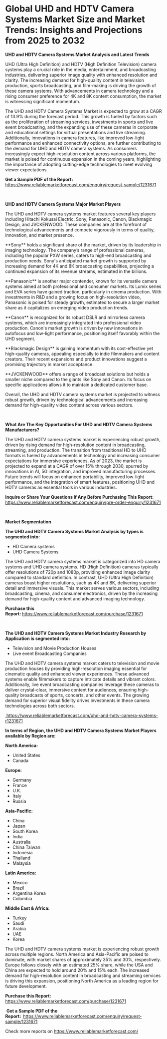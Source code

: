 <p><h1>Global UHD and HDTV Camera Systems Market Size and Market Trends: Insights and Projections from 2025 to 2032</h1></p><p><strong>UHD and HDTV Camera Systems Market Analysis and Latest Trends</strong></p>
<p><p>UHD (Ultra High Definition) and HDTV (High Definition Television) camera systems play a crucial role in the media, entertainment, and broadcasting industries, delivering superior image quality with enhanced resolution and clarity. The increasing demand for high-quality content in television production, sports broadcasting, and film-making is driving the growth of these camera systems. With advancements in camera technology and a rising consumer preference for 4K and 8K content consumption, the market is witnessing significant momentum.</p><p>The UHD and HDTV Camera Systems Market is expected to grow at a CAGR of 13.9% during the forecast period. This growth is fueled by factors such as the proliferation of streaming services, investments in sports and live event broadcasting, and the expanding use of these cameras in corporate and educational settings for virtual presentations and live streaming. Additionally, innovations in camera features, like improved low-light performance and enhanced connectivity options, are further contributing to the demand for UHD and HDTV camera systems. As consumers increasingly expect high-resolution content across various platforms, the market is poised for continuous expansion in the coming years, highlighting the importance of adopting cutting-edge technologies to meet evolving viewer expectations.</p></p>
<p><strong>Get a Sample PDF of the Report:&nbsp;</strong> <a href="https://www.reliablemarketforecast.com/enquiry/request-sample/1231671?utm_campaign=2297&utm_medium=2&utm_source=Github&utm_content=ia&utm_term=27022025&utm_id=uhd-and-hdtv-camera-systems">https://www.reliablemarketforecast.com/enquiry/request-sample/1231671</a></p>
<p>&nbsp;</p>
<p><strong>UHD and HDTV Camera Systems Major Market Players</strong></p>
<p><p>The UHD and HDTV camera systems market features several key players including Hitachi Kokusai Electric, Sony, Panasonic, Canon, Blackmagic Design, and JVCKENWOOD. These companies are at the forefront of technological advancements and compete vigorously in terms of quality, innovation, and market presence.</p><p>**Sony** holds a significant share of the market, driven by its leadership in imaging technology. The company’s range of professional cameras, including the popular PXW series, caters to high-end broadcasting and production needs. Sony's anticipated market growth is supported by increasing demand for 4K and 8K broadcasting capabilities, projecting a continued expansion of its revenue streams, estimated in the billions.</p><p>**Panasonic** is another major contender, known for its versatile camera systems aimed at both professional and consumer markets. Its Lumix series and EVA series have gained traction, particularly in cinema production. With investments in R&D and a growing focus on high-resolution video, Panasonic is poised for steady growth, estimated to secure a larger market share as it capitalizes on emerging video production trends.</p><p>**Canon** is recognized for its robust DSLR and mirrorless camera systems, which are increasingly integrated into professional video production. Canon's market growth is driven by new innovations in autofocus and low-light performance, positioning itself favorably within the UHD segment.</p><p>**Blackmagic Design** is gaining momentum with its cost-effective yet high-quality cameras, appealing especially to indie filmmakers and content creators. Their recent expansions and product innovations suggest a promising trajectory in market acceptance.</p><p>**JVCKENWOOD** offers a range of broadcast solutions but holds a smaller niche compared to the giants like Sony and Canon. Its focus on specific applications allows it to maintain a dedicated customer base.</p><p>Overall, the UHD and HDTV camera systems market is projected to witness robust growth, driven by technological advancements and increasing demand for high-quality video content across various sectors.</p></p>
<p>&nbsp;</p>
<p><strong>What Are The Key Opportunities For UHD and HDTV Camera Systems Manufacturers?</strong></p>
<p><p>The UHD and HDTV camera systems market is experiencing robust growth, driven by rising demand for high-resolution content in broadcasting, streaming, and production. The transition from traditional HD to UHD formats is fueled by advancements in technology and increasing consumer expectations for immersive experiences. As of 2023, the market is projected to expand at a CAGR of over 15% through 2030, spurred by innovations in AI, 5G integration, and improved manufacturing processes. Future trends will focus on enhanced portability, improved low-light performance, and the integration of smart features, positioning UHD and HDTV cameras as essential tools in various industries.</p></p>
<p><strong>Inquire or Share Your Questions If Any Before Purchasing This Report:</strong> <a href="https://www.reliablemarketforecast.com/enquiry/pre-order-enquiry/1231671?utm_campaign=2297&utm_medium=2&utm_source=Github&utm_content=ia&utm_term=27022025&utm_id=uhd-and-hdtv-camera-systems">https://www.reliablemarketforecast.com/enquiry/pre-order-enquiry/1231671</a></p>
<p>&nbsp;</p>
<p><strong>Market Segmentation</strong></p>
<p><strong>The UHD and HDTV Camera Systems Market Analysis by types is segmented into:</strong></p>
<p><ul><li>HD Camera systems</li><li>UHD Camera Systems</li></ul></p>
<p><p>The UHD and HDTV camera systems market is categorized into HD camera systems and UHD camera systems. HD (High Definition) cameras typically offer resolutions of 720p and 1080p, providing enhanced image clarity compared to standard definition. In contrast, UHD (Ultra High Definition) cameras boast higher resolutions, such as 4K and 8K, delivering superior detail and immersive visuals. This market serves various sectors, including broadcasting, cinema, and consumer electronics, driven by the increasing demand for high-quality content and advanced imaging technology.</p></p>
<p><strong>Purchase this Report:&nbsp;</strong><a href="https://www.reliablemarketforecast.com/purchase/1231671?utm_campaign=2297&utm_medium=2&utm_source=Github&utm_content=ia&utm_term=27022025&utm_id=uhd-and-hdtv-camera-systems">https://www.reliablemarketforecast.com/purchase/1231671</a></p>
<p>&nbsp;</p>
<p><strong>The UHD and HDTV Camera Systems Market Industry Research by Application is segmented into:</strong></p>
<p><ul><li>Television and Movie Production Houses</li><li>Live event Broadcasting Companies</li></ul></p>
<p><p>The UHD and HDTV camera systems market caters to television and movie production houses by providing high-resolution imaging essential for cinematic quality and enhanced viewer experiences. These advanced systems enable filmmakers to capture intricate details and vibrant colors. Additionally, live event broadcasting companies leverage these cameras to deliver crystal-clear, immersive content for audiences, ensuring high-quality broadcasts of sports, concerts, and other events. The growing demand for superior visual fidelity drives investments in these camera technologies across both sectors.</p></p>
<p><a href="https://www.reliablemarketforecast.com/uhd-and-hdtv-camera-systems-r1231671?utm_campaign=2297&utm_medium=2&utm_source=Github&utm_content=ia&utm_term=27022025&utm_id=uhd-and-hdtv-camera-systems">&nbsp;https://www.reliablemarketforecast.com/uhd-and-hdtv-camera-systems-r1231671</a></p>
<p><strong>In terms of Region, the UHD and HDTV Camera Systems Market Players available by Region are:</strong></p>
<p>
    <p> <strong> North America: </strong>
        <ul>
            <li>United States</li>
            <li>Canada</li>
        </ul>
        </p> 
    <p> <strong> Europe: </strong>
        <ul>
            <li>Germany</li>
            <li>France</li>
            <li>U.K.</li>
            <li>Italy</li>
            <li>Russia</li>
        </ul>
        </p> 
    <p> <strong> Asia-Pacific: </strong>
        <ul>
            <li>China</li>
            <li>Japan</li>
            <li>South Korea</li>
            <li>India</li>
            <li>Australia</li>
            <li>China Taiwan</li>
            <li>Indonesia</li>
            <li>Thailand</li>
            <li>Malaysia</li>
        </ul>
        </p> 
    <p> <strong> Latin America: </strong>
        <ul>
            <li>Mexico</li>
            <li>Brazil</li>
            <li>Argentina Korea</li>
            <li>Colombia</li>
        </ul>
        </p> 
    <p> <strong> Middle East & Africa: </strong>
        <ul>
            <li>Turkey</li>
            <li>Saudi</li>
            <li>Arabia</li>
            <li>UAE</li>
            <li>Korea</li>
        </ul>
    </p>
    </p>
<p><p>The UHD and HDTV camera systems market is experiencing robust growth across multiple regions. North America and Asia-Pacific are poised to dominate, with market shares of approximately 35% and 30%, respectively. Europe follows closely with an estimated 25% share, while the USA and China are expected to hold around 20% and 15% each. The increased demand for high-resolution content in broadcasting and streaming services is driving this expansion, positioning North America as a leading region for future development.</p></p>
<p><strong>Purchase this Report: </strong><a href="https://www.reliablemarketforecast.com/purchase/1231671?utm_campaign=2297&utm_medium=2&utm_source=Github&utm_content=ia&utm_term=27022025&utm_id=uhd-and-hdtv-camera-systems">https://www.reliablemarketforecast.com/purchase/1231671</a></p>
<p>&nbsp;<strong>Get a Sample PDF of the Report:&nbsp;&nbsp;</strong><a href="https://www.reliablemarketforecast.com/enquiry/request-sample/1231671?utm_campaign=2297&utm_medium=2&utm_source=Github&utm_content=ia&utm_term=27022025&utm_id=uhd-and-hdtv-camera-systems">https://www.reliablemarketforecast.com/enquiry/request-sample/1231671</a></p>
<p><strong></strong></p>
<p>Check more reports on <a href="https://www.reliablemarketforecast.com/?utm_campaign=2297&utm_medium=2&utm_source=Github&utm_content=ia&utm_term=27022025&utm_id=uhd-and-hdtv-camera-systems">https://www.reliablemarketforecast.com/</a></p>